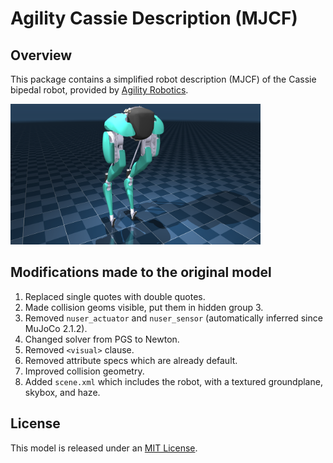 # Agility Cassie Description (MJCF)

## Overview

This package contains a simplified robot description (MJCF) of the Cassie
bipedal robot, provided by [Agility Robotics](http://www.agilityrobotics.com/).

<p float="left">
  <img src="cassie.png" width="400">
</p>

## Modifications made to the original model

1. Replaced single quotes with double quotes.
2. Made collision geoms visible, put them in hidden group 3.
3. Removed `nuser_actuator` and `nuser_sensor` (automatically inferred since
   MuJoCo 2.1.2).
4. Changed solver from PGS to Newton.
5. Removed `<visual>` clause.
6. Removed attribute specs which are already default.
7. Improved collision geometry.
8. Added `scene.xml` which includes the robot, with a textured groundplane, skybox, and haze.

## License

This model is released under an [MIT License](LICENSE).
